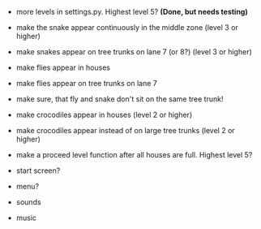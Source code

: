 - more levels in settings.py. Highest level 5? **(Done, but needs testing)**

- make the snake appear continuously in the middle zone (level 3 or higher)
- make snakes appear on tree trunks on lane 7 (or 8?) (level 3 or higher)

- make flies appear in houses
- make flies appear on tree trunks on lane 7
- make sure, that fly and snake don't sit on the same tree trunk!

- make crocodiles appear in houses (level 2 or higher)
- make crocodiles appear instead of on large tree trunks (level 2 or higher)

- make a proceed level function after all houses are full. Highest level 5?

- start screen?
- menu?
- sounds
- music
